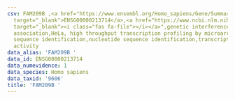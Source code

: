 ```yaml
---
csv: FAM209B ,<a href="https://www.ensembl.org/Homo_sapiens/Gene/Summary?db=core;g=ENSG00000213714"
  target="_blank">ENSG00000213714</a>,<a href="https://www.ncbi.nlm.nih.gov/pubmed/28369544"
  target="_blank"><i class="fas fa-file"></i></a>",genetic interference,functional
  association,HeLa, high throughput transcription profiling by microarray,nucleotide
  sequence identification,nucleotide sequence identification,transcriptional regulation,up-regulates
  activity
data_alias: 'FAM209B '
data_id: ENSG00000213714
data_numevidence: 1
data_species: Homo sapiens
data_taxid: '9606'
title: 'FAM209B '
---
```

